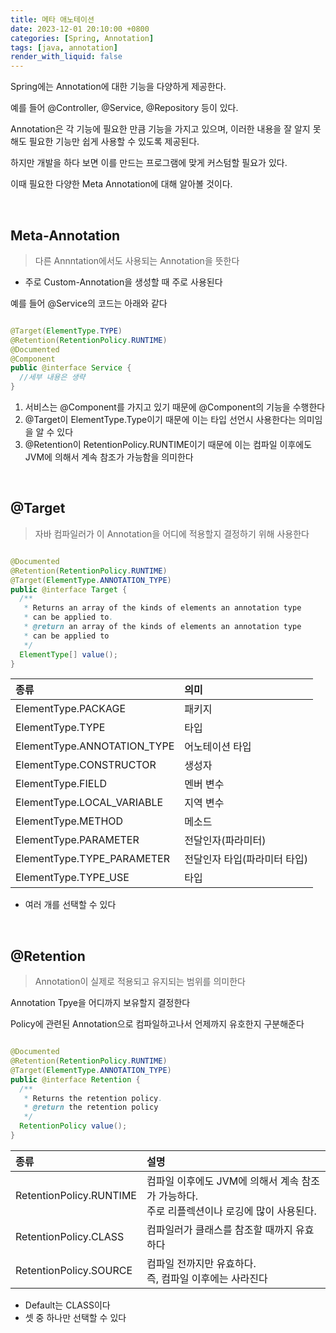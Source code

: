 ```yaml
---
title: 메타 애노테이션
date: 2023-12-01 20:10:00 +0800
categories: [Spring, Annotation]
tags: [java, annotation]
render_with_liquid: false
---
```


Spring에는 Annotation에 대한 기능을 다양하게 제공한다.

예를 들어 @Controller, @Service, @Repository 등이 있다.

Annotation은 각 기능에 필요한 만큼 기능을 가지고 있으며, 이러한 내용을 잘 알지 못해도 필요한 기능만 쉽게 사용할 수 있도록 제공된다.

하지만 개발을 하다 보면 이를 만드는 프로그램에 맞게 커스텀할 필요가 있다.

이때 필요한 다양한 Meta Annotation에 대해 알아볼 것이다.

<br>

## Meta-Annotation

> 다른 Annntation에서도 사용되는 Annotation을 뜻한다

* 주로 Custom-Annotation을 생성할 때 주로 사용된다

예를 들어 @Service의 코드는 아래와 같다

```java

@Target(ElementType.TYPE)
@Retention(RetentionPolicy.RUNTIME)
@Documented
@Component
public @interface Service {
  //세부 내용은 생략
}
```

1. 서비스는 @Component를 가지고 있기 때문에 @Component의 기능을 수행한다
2. @Target이 ElementType.Type이기 때문에 이는 타입 선언시 사용한다는 의미임을 알 수 있다
3. @Retention이 RetentionPolicy.RUNTIME이기 때문에 이는 컴파일 이후에도 JVM에 의해서 계속 참조가 가능함을 의미한다

<br>

## @Target

> 자바 컴파일러가 이 Annotation을 어디에 적용할지 결정하기 위해 사용한다

```java

@Documented
@Retention(RetentionPolicy.RUNTIME)
@Target(ElementType.ANNOTATION_TYPE)
public @interface Target {
  /**
   * Returns an array of the kinds of elements an annotation type
   * can be applied to.
   * @return an array of the kinds of elements an annotation type
   * can be applied to
   */
  ElementType[] value();
}

```

| 종류                          | 의미               |
|:----------------------------|:-----------------|
| ElementType.PACKAGE         | 패키지              |
| ElementType.TYPE            | 타입               |
| ElementType.ANNOTATION_TYPE | 어노테이션 타입         |
| ElementType.CONSTRUCTOR     | 생성자              |
| ElementType.FIELD           | 멘버 변수            |
| ElementType.LOCAL_VARIABLE  | 지역 변수            |
| ElementType.METHOD          | 메소드              |
| ElementType.PARAMETER       | 전달인자(파라미터)       |
| ElementType.TYPE_PARAMETER  | 전달인자 타입(파라미터 타입) |
| ElementType.TYPE_USE        | 타입               |

* 여러 개를 선택할 수 있다

<br>

## @Retention

> Annotation이 실제로 적용되고 유지되는 범위를 의미한다

Annotation Tpye을 어디까지 보유할지 결정한다

Policy에 관련된 Annotation으로 컴파일하고나서 언제까지 유호한지 구분해준다

```java

@Documented
@Retention(RetentionPolicy.RUNTIME)
@Target(ElementType.ANNOTATION_TYPE)
public @interface Retention {
  /**
   * Returns the retention policy.
   * @return the retention policy
   */
  RetentionPolicy value();
}
```

| 종류                      | 설명                                                        |
|:------------------------|:----------------------------------------------------------|
| RetentionPolicy.RUNTIME | 컴파일 이후에도 JVM에 의해서 계속 참조가 가능하다.<br/>주로 리플렉션이나 로깅에 많이 사용된다. |
| RetentionPolicy.CLASS   | 컴파일러가 클래스를 참조할 때까지 유효하다                                   |
| RetentionPolicy.SOURCE  | 컴파일 전까지만 유효하다.<br/>즉, 컴파일 이후에는 사라진다                       |

* Default는 CLASS이다
* 셋 중 하나만 선택할 수 있다
